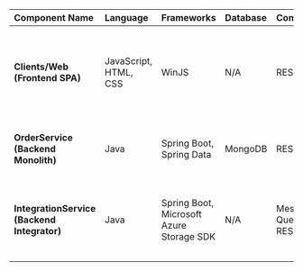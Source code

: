 | Component Name | Language | Frameworks | Database | Communication | Patterns |
| :--- | :--- | :--- | :--- | :--- | :--- |
| **Clients/Web (Frontend SPA)** | JavaScript, HTML, CSS | WinJS | N/A | REST (AJAX) | Single-Page Application (SPA), Page Control, Facade / Data Access Layer (DAL), Client-side Joins |
| **OrderService (Backend Monolith)** | Java | Spring Boot, Spring Data | MongoDB | REST API | Monolith, Layered Architecture, Repository Pattern, Retry |
| **IntegrationService (Backend Integrator)** | Java | Spring Boot, Microsoft Azure Storage SDK | N/A | Message Queues (Azure), REST | Adapter / Anti-Corruption Layer, Scheduled Polling, Asynchronous Communication |